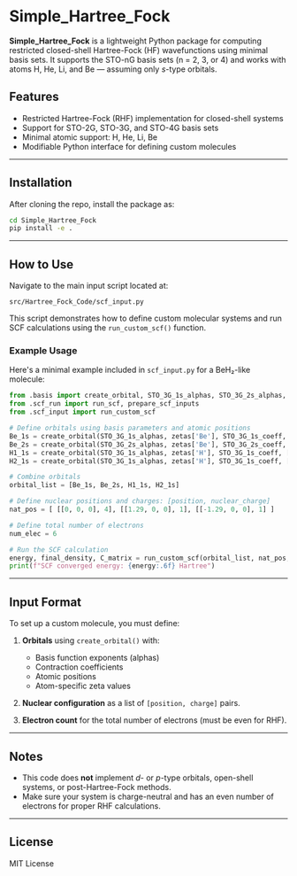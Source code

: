 # Simple_Hartree_Fock

**Simple_Hartree_Fock** is a lightweight Python package for computing restricted closed-shell Hartree-Fock (HF) wavefunctions using minimal basis sets. It supports the STO-nG basis sets (n = 2, 3, or 4) and works with atoms H, He, Li, and Be — assuming only *s*-type orbitals.

## Features

- Restricted Hartree-Fock (RHF) implementation for closed-shell systems  
- Support for STO-2G, STO-3G, and STO-4G basis sets   
- Minimal atomic support: H, He, Li, Be  
- Modifiable Python interface for defining custom molecules  

---

## Installation

After cloning the repo, install the package as:

```bash
cd Simple_Hartree_Fock
pip install -e .
```

---

## How to Use

Navigate to the main input script located at:

```
src/Hartree_Fock_Code/scf_input.py
```

This script demonstrates how to define custom molecular systems and run SCF calculations using the `run_custom_scf()` function.

### Example Usage

Here's a minimal example included in `scf_input.py` for a BeH₂-like molecule:

```python
from .basis import create_orbital, STO_3G_1s_alphas, STO_3G_2s_alphas, STO_3G_1s_coeff, STO_3G_2s_coeff, zetas
from .scf_run import run_scf, prepare_scf_inputs
from .scf_input import run_custom_scf

# Define orbitals using basis parameters and atomic positions
Be_1s = create_orbital(STO_3G_1s_alphas, zetas['Be'], STO_3G_1s_coeff, [0, 0, 0])
Be_2s = create_orbital(STO_3G_2s_alphas, zetas['Be'], STO_3G_2s_coeff, [0, 0, 0])
H1_1s = create_orbital(STO_3G_1s_alphas, zetas['H'], STO_3G_1s_coeff, [1.29, 0, 0])
H2_1s = create_orbital(STO_3G_1s_alphas, zetas['H'], STO_3G_1s_coeff, [-1.29, 0, 0])

# Combine orbitals
orbital_list = [Be_1s, Be_2s, H1_1s, H2_1s]

# Define nuclear positions and charges: [position, nuclear_charge]
nat_pos = [ [[0, 0, 0], 4], [[1.29, 0, 0], 1], [[-1.29, 0, 0], 1] ]

# Define total number of electrons
num_elec = 6

# Run the SCF calculation
energy, final_density, C_matrix = run_custom_scf(orbital_list, nat_pos, num_elec)
print(f"SCF converged energy: {energy:.6f} Hartree")
```

---

## Input Format

To set up a custom molecule, you must define:

1. **Orbitals** using `create_orbital()` with:
   - Basis function exponents (alphas)
   - Contraction coefficients
   - Atomic positions
   - Atom-specific zeta values

2. **Nuclear configuration** as a list of `[position, charge]` pairs.

3. **Electron count** for the total number of electrons (must be even for RHF).

---

## Notes

- This code does **not** implement *d*- or *p*-type orbitals, open-shell systems, or post-Hartree-Fock methods.
- Make sure your system is charge-neutral and has an even number of electrons for proper RHF calculations.

---

## License

MIT License
